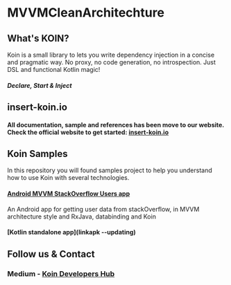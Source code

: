 # MVVMCleanArchitechture
## What's KOIN?

Koin is a small library to lets you write dependency injection in a concise and pragmatic way. No proxy, no code generation, no introspection. Just DSL and functional Kotlin magic!

#### *Declare, Start & Inject*


## insert-koin.io

#### All documentation, sample and references has been move to our website. Check the official website to get started: [insert-koin.io](https://insert-koin.io)


## Koin Samples

In this repository you will found samples project to help you understand how to use Koin with several technologies.

#### [Android MVVM StackOverflow Users app](https://github.com/ninhvanluyen)

An Android app for getting user data from stackOverflow, in MVVM architecture style and RxJava, databinding and Koin


#### [Kotlin standalone app](linkapk --updating)

## Follow us & Contact

### Medium - [Koin Developers Hub](https://medium.com/koin-luyen-developer)




